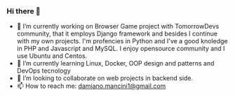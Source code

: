 ### Hi there 👋

- 🔭 I’m currently working on Browser Game project with TomorrowDevs community, that it employs Django framework and besides I continue with my own projects. I'm profencies in Python and I've a good knoledge in PHP and Javascript and MySQL. I enjoy opensource community and I use Ubuntu and Centos. 
- 🌱 I’m currently learning Linux, Docker, OOP design and patterns and DevOps tecnology
- 👯 I’m looking to collaborate on web projects in backend side.
- 📫 How to reach me: damiano.mancini1@gmail.com


